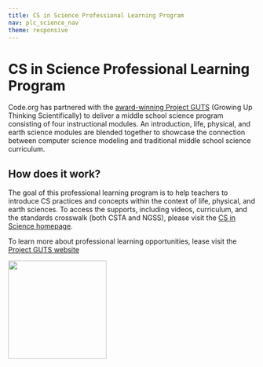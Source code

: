```yaml
---
title: CS in Science Professional Learning Program
nav: plc_science_nav
theme: responsive
---
```

# CS in Science Professional Learning Program #

Code.org has partnered with the [award-winning Project GUTS](http://www.projectguts.org/) (Growing Up Thinking Scientifically) to deliver a middle school science program consisting of four instructional modules. An introduction, life, physical, and earth science modules are blended together to showcase the connection between computer science modeling and traditional middle school science curriculum. 

 
 
## <a name="components"></a>How does it work?

The goal of this professional learning program is to help teachers to introduce CS practices and concepts within the context of life, physical, and earth sciences. To access the supports, including videos, curriculum, and the standards crosswalk (both CSTA and NGSS), please visit the [CS in Science homepage](<%= CDO.code_org_url('/curriculum/science') %>).

To learn more about professional learning opportunities, lease visit the [Project GUTS website](http://www.projectguts.org/)


<a href="http://www.projectguts.org" target="_blank"><img src="/images/professional-learning/projectgutslogo.svg" width="200">
